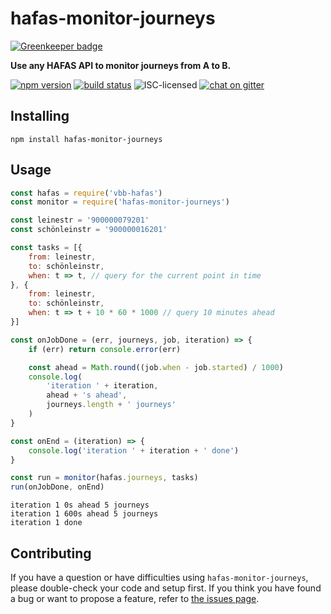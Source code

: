 # hafas-monitor-journeys

[![Greenkeeper badge](https://badges.greenkeeper.io/derhuerst/hafas-monitor-journeys.svg)](https://greenkeeper.io/)

**Use any HAFAS API to monitor journeys from A to B.**

[![npm version](https://img.shields.io/npm/v/hafas-monitor-journeys.svg)](https://www.npmjs.com/package/hafas-monitor-journeys)
[![build status](https://api.travis-ci.org/derhuerst/hafas-monitor-journeys.svg?branch=master)](https://travis-ci.org/derhuerst/hafas-monitor-journeys)
![ISC-licensed](https://img.shields.io/github/license/derhuerst/hafas-monitor-journeys.svg)
[![chat on gitter](https://badges.gitter.im/derhuerst.svg)](https://gitter.im/derhuerst)


## Installing

```shell
npm install hafas-monitor-journeys
```


## Usage

```js
const hafas = require('vbb-hafas')
const monitor = require('hafas-monitor-journeys')

const leinestr = '900000079201'
const schönleinstr = '900000016201'

const tasks = [{
	from: leinestr,
	to: schönleinstr,
	when: t => t, // query for the current point in time
}, {
	from: leinestr,
	to: schönleinstr,
	when: t => t + 10 * 60 * 1000 // query 10 minutes ahead
}]

const onJobDone = (err, journeys, job, iteration) => {
	if (err) return console.error(err)

	const ahead = Math.round((job.when - job.started) / 1000)
	console.log(
		'iteration ' + iteration,
		ahead + 's ahead',
		journeys.length + ' journeys'
	)
}

const onEnd = (iteration) => {
	console.log('iteration ' + iteration + ' done')
}

const run = monitor(hafas.journeys, tasks)
run(onJobDone, onEnd)
```

```
iteration 1 0s ahead 5 journeys
iteration 1 600s ahead 5 journeys
iteration 1 done
```


## Contributing

If you have a question or have difficulties using `hafas-monitor-journeys`, please double-check your code and setup first. If you think you have found a bug or want to propose a feature, refer to [the issues page](https://github.com/derhuerst/hafas-monitor-journeys/issues).
